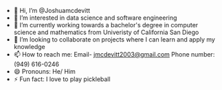 - 👋 Hi, I’m @Joshuamcdevitt
- 👀 I’m interested in data science and software engineering
- 🌱 I’m currently working towards a bachelor's degree in computer science and mathematics from Univeristy of California San Diego
- 💞️ I’m looking to collaborate on projects where I can learn and apply my knowledge
- 📫 How to reach me: Email- jmcdevitt2003@gmail.com Phone number: (949) 616-0246
- 😄 Pronouns: He/ Him
- ⚡ Fun fact: I love to play pickleball

<!---
Joshuamcdevitt/Joshuamcdevitt is a ✨ special ✨ repository because its `README.md` (this file) appears on your GitHub profile.
You can click the Preview link to take a look at your changes.
--->
